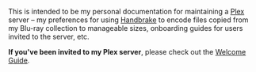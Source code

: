 This is intended to be my personal documentation for maintaining a [Plex](https://plex.tv) server – my preferences for using [Handbrake](https://handbrake.fr/) to encode files copied from my Blu-ray collection to manageable sizes, onboarding guides for users invited to the server, etc.

**If you've been invited to my Plex server**, please check out the [Welcome Guide](welcome-guide/README.md).
